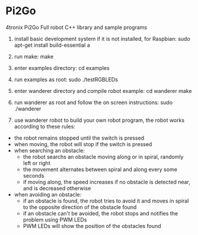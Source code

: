 # Pi2Go
4tronix Pi2Go Full robot C++ library and sample programs

1. install basic development system if it is not installed, for Raspbian:
sudo apt-get install build-essential a

2. run make:
make

3. enter examples directory:
cd examples

4. run examples as root:
sudo ./testRGBLEDs

5. enter wanderer directory and compile robot example:
cd wanderer
make

6. run wanderer as root and follow the on screen instructions:
sudo ./wanderer

7. use wanderer robot to build your own robot program, the robot works according to these rules:
- the robot remains stopped until the switch is pressed
- when moving, the robot will stop if the switch is pressed
- when searching an obstacle:
	- the robot searchs an obstacle moving along or in spiral, randomly left or right
	- the movement alternates between spiral and along every some seconds
	- if moving along, the speed increases if no obstacle is detected near, and is decreased otherwise
- when avoiding an obstacle:
	- if an obstacle is found, the robot tries to avoid it and moves in spiral to the opposite direction of the obstacle found
	- if an obstacle can't be avoided, the robot stops and notifies the problem using PWM LEDs
	- PWM LEDs will show the position of the obstacles found

